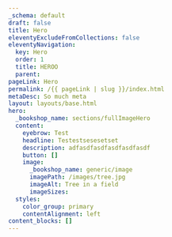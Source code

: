 ```yaml
---
_schema: default
draft: false
title: Hero
eleventyExcludeFromCollections: false
eleventyNavigation:
  key: Hero
  order: 1
  title: HEROO
  parent:
pageLink: Hero
permalink: /{{ pageLink | slug }}/index.html
metaDesc: So much meta
layout: layouts/base.html
hero:
  _bookshop_name: sections/fullImageHero
  content:
    eyebrow: Test
    headline: Testestsesesetset
    description: adfasdfasdfasdfasdfasdf
    button: []
    image:
      _bookshop_name: generic/image
      imagePath: /images/tree.jpg
      imageAlt: Tree in a field
      imageSizes:
  styles:
    color_group: primary
    contentAlignment: left
content_blocks: []
---
```

